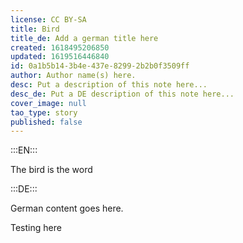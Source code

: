 ```yaml
---
license: CC BY-SA
title: Bird
title_de: Add a german title here
created: 1618495206850
updated: 1619516446840
id: 0a1b5b14-3b4e-437e-8299-2b2b0f3509ff
author: Author name(s) here.
desc: Put a description of this note here...
desc_de: Put a DE description of this note here...
cover_image: null
tao_type: story
published: false
---
```


:::EN:::

The bird is the word

:::DE:::

German content goes here.

Testing here
